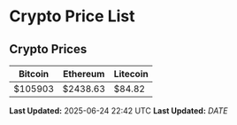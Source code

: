# Crypto Price List

## Crypto Prices
| Bitcoin | Ethereum | Litecoin |
| ------- | -------- | -------- |
| $105903 | $2438.63 | $84.82 |
**Last Updated:** 2025-06-24 22:42 UTC
**Last Updated:** $DATE$
